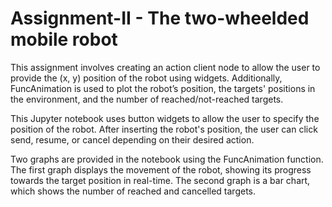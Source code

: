 # Assignment-II - The two-wheelded mobile robot
This assignment involves creating an action client node to allow the user to provide the (x, y) position of the robot using widgets. Additionally, FuncAnimation is used to plot the robot’s position, the targets' positions in the environment, and the number of reached/not-reached targets.

This Jupyter notebook uses button widgets to allow the user to specify the position of the robot. After inserting the robot's position, the user can click send, resume, or cancel depending on their desired action.

Two graphs are provided in the notebook using the FuncAnimation function. The first graph displays the movement of the robot, showing its progress towards the target position in real-time. The second graph is a bar chart, which shows the number of reached and cancelled targets.
